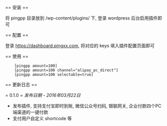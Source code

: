 == 安装 ==

将 pingpp 目录放到 /wp-content/plugins/ 下, 登录 wordpress 后台启用插件即可

== 配置 ==

登录 https://dashboard.pingxx.com, 将对应的 keys 填入插件配置页面即可

== 使用 == 
```
    [pingpp amount=100]
    [pingpp amount=100 channel="alipay_pc_direct"]
    [pingpp amount=100 selectable=true]
```
== 更新日志 ==

= 0.1.0 =
*发布日期 - 2016年03月22日*

* 发布插件, 支持支付宝即时到账, 微信公众号扫码, 银联网关, 企业付款四个PC端渠道的一键付款
* 支付用户自定义 shortcode 等


